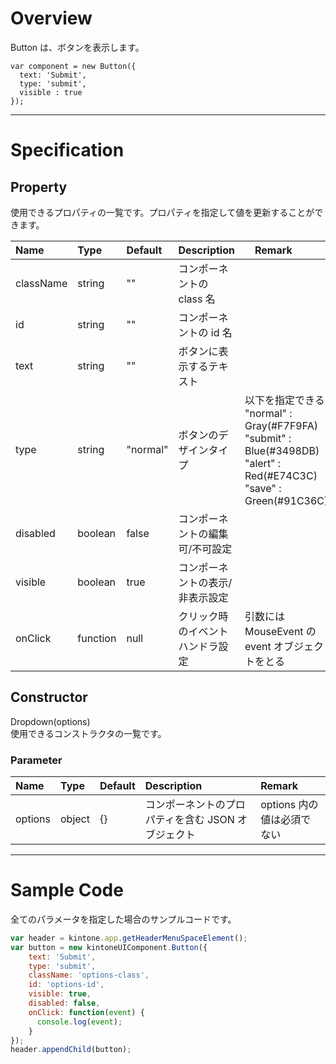 # Overview

Button は、ボタンを表示します。

```KUCComponentRenderer {"id":"_render"}
var component = new Button({
  text: 'Submit',
  type: 'submit',
  visible : true
});
```
***
# Specification

## Property

使用できるプロパティの一覧です。プロパティを指定して値を更新することができます。

| Name| Type| Default | Description |　Remark |
| :--- | :--- | :--- | :--- | :--- |
|className|string|""|コンポーネントの class 名||
|id|string|""|コンポーネントの id 名||
|text|string|""|ボタンに表示するテキスト||
|type|string|"normal"|ボタンのデザインタイプ|以下を指定できる  "normal" : Gray(#F7F9FA)  "submit" : Blue(#3498DB)  "alert" : Red(#E74C3C)  "save" : Green(#91C36C)|
|disabled|boolean|false|コンポーネントの編集可/不可設定||
|visible|boolean|true|コンポーネントの表示/非表示設定||
|onClick|function|null|クリック時のイベントハンドラ設定|引数には MouseEvent の event オブジェクトをとる|

## Constructor

Dropdown(options)  
使用できるコンストラクタの一覧です。

### Parameter
| Name| Type| Default | Description |Remark|
| :--- | :--- | :--- | :--- | :--- |
|options|object|{}|コンポーネントのプロパティを含む JSON オブジェクト|options 内の値は必須でない|

***
# Sample Code

全てのパラメータを指定した場合のサンプルコードです。

```javascript
var header = kintone.app.getHeaderMenuSpaceElement();
var button = new kintoneUIComponent.Button({
    text: 'Submit',
    type: 'submit',
    className: 'options-class',
    id: 'options-id',
    visible: true,
    disabled: false,
    onClick: function(event) {
      console.log(event);
    }
});
header.appendChild(button);
```
